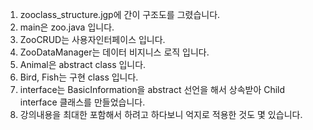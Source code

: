 1. zooclass_structure.jgp에 간이 구조도를 그렸습니다.
2. main은 zoo.java 입니다.
3. ZooCRUD는 사용자인터페이스 입니다.
4. ZooDataManager는 데이터 비지니스 로직 입니다.
5. Animal은 abstract class 입니다.
6. Bird, Fish는 구현 class 입니다.
7. interface는 BasicInformation을 abstract 선언을 해서 상속받아 Child interface 클래스를 만들었습니다.
8. 강의내용을 최대한 포함해서 하려고 하다보니 억지로 적용한 것도 몇 있습니다.
